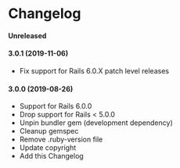 Changelog
===

#### Unreleased

#### 3.0.1 (2019-11-06)
* Fix support for Rails 6.0.X patch level releases

#### 3.0.0 (2019-08-26)
* Support for Rails 6.0.0
* Drop support for Rails < 5.0.0
* Unpin bundler gem (development dependency)
* Cleanup gemspec
* Remove .ruby-version file
* Update copyright
* Add this Changelog